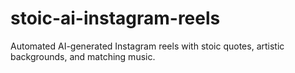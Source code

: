 # stoic-ai-instagram-reels
Automated AI-generated Instagram reels with stoic quotes, artistic backgrounds, and matching music.
